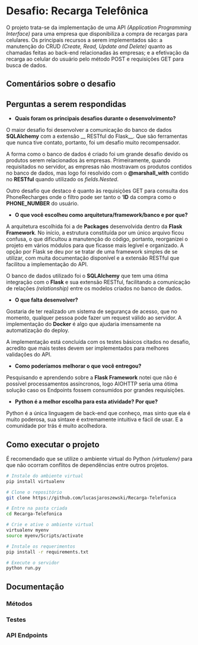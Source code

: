 # Desafio: Recarga Telefônica

O projeto trata-se da implementação de uma API _(Application Programming Interface)_ para uma empresa que disponibiliza a compra de recargas para celulares. Os principais recursos a serem implementados são: a manutenção do CRUD _(Create, Read, Update and Delete)_  quanto as chamadas feitas ao back-end relacionadas às empresas; e a efetivação da recarga ao celular do usuário pelo método POST e requisições GET para busca de dados.

## Comentários sobre o desafio


## Perguntas a serem respondidas

- __Quais foram os principais desafios durante o desenvolvimento?__

O maior desafio foi desenvolver a comunicação do banco de dados __SQLAlchemy__ com a extensão __ RESTful do Flask__. Que são ferramentas que nunca tive contato, portanto, foi um desafio muito recompensador.

A forma como o banco de dados é criado foi um grande desafio devido os produtos serem relacionados às empresas. Primeiramente, quando requisitados no servidor, as empresas não mostravam os produtos contidos no banco de dados, mas logo foi resolvido com o **@marshall_with** contido no __RESTful__ quando utilizado os _fields.Nested_.

Outro desafio que destaco é quanto às requisições GET para consulta dos PhoneRecharges onde o filtro pode ser tanto o ‘**ID** da compra como o **PHONE_NUMBER** do usuário.


- __O que você escolheu como arquitetura/framework/banco e por que?__

A arquitetura escolhida foi a de __Packages__ desenvolvida dentro da __Flask Framework__. No início, a estrutura constituída por um único arquivo ficou confusa, o que dificultou a manutenção do código, portanto, reorganizei o projeto em vários módulos para que ficasse mais legível e organizado. A opção por Flask se deu por se tratar de uma framework simples de se utilizar, com muita documentação disponível e a extensão RESTful que facilitou a implementação do API.

O banco de dados utilizado foi o __SQLAlchemy__ que tem uma ótima integração com o __Flask__ e sua extensão RESTful, facilitando a comunicação de relações _(relationship)_  entre os modelos criados no banco de dados.

- __O que falta desenvolver?__ 

Gostaria de ter realizado um sistema de segurança de acesso, que no momento, qualquer pessoa pode fazer um request válido ao servidor. A implementação do __Docker__ é algo que ajudaria imensamente na automatização do deploy.

A implementação está concluída com os testes básicos citados no desafio, acredito que mais testes devem ser implementados para melhores validações do API.

- __Como poderíamos melhorar o que você entregou?__

Pesquisando e aprendendo sobre a __Flask Framework__ notei que não é possível processamentos assíncronos, logo AIOHTTP seria uma ótima solução caso os Endpoints fossem consumidos por grandes requisições. 

- __Python é a melhor escolha para esta atividade? Por que?__

Python é a única linguagem de back-end que conheço, mas sinto que ela é muito poderosa, sua sintaxe é extremamente intuitiva e fácil de usar. E a comunidade por trás é muito acolhedora.

## Como executar o projeto

É recomendado que se utilize o ambiente virtual do Python _(virtualenv)_ para que não ocorram conflitos de dependências entre outros projetos.

```bash
# Instale do ambiente virtual
pip install virtualenv

# Clone o repositório
git clone https://github.com/lucasjaroszewski/Recarga-Telefonica

# Entre na pasta criada
cd Recarga-Telefonica

# Crie e ative o ambiente virtual
virtualenv myenv
source myenv/Scripts/activate

# Instale os requerimentos
pip install -r requirements.txt

# Execute o servidor
python run.py
```

## Documentação

### Métodos
### Testes
### API Endpoints


